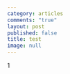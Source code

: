 ```yaml
---
category: articles
comments: "true"
layout: post
published: false
title: test
image: null
---
```


1
